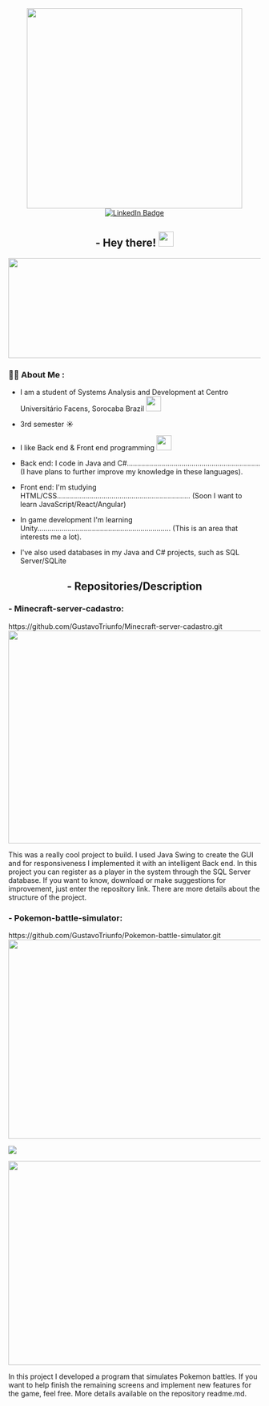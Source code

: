 <div id="header" align="center">
  <img src="https://goofy-goldstine-0f8bb1.netlify.app/img/web.gif" width="430" height="400"/>
</div>
<div id="badges" align="center">
  <a href="https://www.linkedin.com/in/gustavo-costa-de-andrade-7b255b20b/">
    <img src="https://img.shields.io/badge/LinkedIn-blue?style=for-the-badge&logo=linkedin&logoColor=white" alt="LinkedIn Badge"/>
  </a>
</div>
<h2 align="center">
    - Hey there! 
    <img src="https://media.giphy.com/media/hvRJCLFzcasrR4ia7z/giphy.gif" width="30px"/>
</h2>
   <div align="center">
  <img src="https://static.vecteezy.com/system/resources/previews/012/634/805/original/art-deco-outline-stroke-in-golden-color-for-classy-and-luxury-style-premium-vintage-line-art-design-element-free-png.png" width="600" height="200"/>
</div>


### :woman_technologist: About Me :
- I am a student of Systems Analysis and Development at Centro Universitário Facens, Sorocaba Brazil  <img src="https://www.worldatlas.com/r/w768/img/flag/br-flag.jpg" width="30">

- 3rd semester ☀

- I like Back end & Front end programming <img src="https://media.giphy.com/media/WUlplcMpOCEmTGBtBW/giphy.gif" width="30">

- Back end: I code in Java and C#..................................................................
(I have plans to further improve my knowledge in these languages).

- Front end: I'm studying HTML/CSS..................................................................
(Soon I want to learn JavaScript/React/Angular)

- In game development I'm learning Unity..................................................................
(This is an area that interests me a lot).

- I've also used databases in my Java and C# projects, such as SQL Server/SQLite
<h2 align="center">
    - Repositories/Description
</h2>
<h3 >
  - Minecraft-server-cadastro:
</h3>
https://github.com/GustavoTriunfo/Minecraft-server-cadastro.git
<img src="https://i.ibb.co/2N5FGTM/Captura-de-Tela-553.png" width="800" height="425"/>

This was a really cool project to build. I used Java Swing to create the GUI and for responsiveness I implemented it with an intelligent Back end. In this project you can register as a player in the system through the SQL Server database.
If you want to know, download or make suggestions for improvement, just enter the repository link. There are more details about the structure of the project.

<h3 >
  - Pokemon-battle-simulator:
</h3>
https://github.com/GustavoTriunfo/Pokemon-battle-simulator.git

<img src="https://i.ibb.co/wBmv3hY/tela-Principal.gif" width="674" height="398"/>

<a href='https://www.linkpicture.com/view.php?img=LPic6401ff0c1e8b6453463384'><img src='https://www.linkpicture.com/q/telaVencedorPronto.gif' type='image'></a>

<img src="https://i.ibb.co/3yWZB3T/telaRun.gif" width="658" height="408"/>

In this project I developed a program that simulates Pokemon battles. If you want to help finish the remaining screens and implement new features for the game, feel free. More details available on the repository readme.md.
